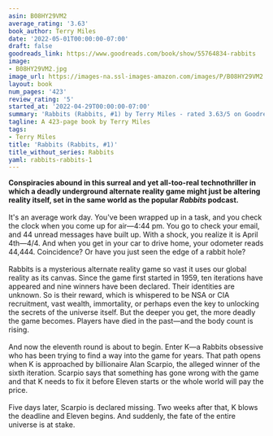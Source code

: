 ```yaml
---
asin: B08HY29VM2
average_rating: '3.63'
book_author: Terry Miles
date: '2022-05-01T00:00:00-07:00'
draft: false
goodreads_link: https://www.goodreads.com/book/show/55764834-rabbits
image:
- B08HY29VM2.jpg
image_url: https://images-na.ssl-images-amazon.com/images/P/B08HY29VM2.01._SCLZZZZZZZ.jpg
layout: book
num_pages: '423'
review_rating: '5'
started_at: '2022-04-29T00:00:00-07:00'
summary: 'Rabbits (Rabbits, #1) by Terry Miles - rated 3.63/5 on Goodreads'
tagline: A 423-page book by Terry Miles
tags:
- Terry Miles
title: 'Rabbits (Rabbits, #1)'
title_without_series: Rabbits
yaml: rabbits-rabbits-1
---
```


<b>Conspiracies abound in this surreal and yet all-too-real technothriller in which a deadly underground alternate reality game might just be altering reality itself, set in the same world as the popular <i>Rabbits</i> podcast.</b> <br /><br />It's an average work day. You've been wrapped up in a task, and you check the clock when you come up for air—4:44 pm. You go to check your email, and 44 unread messages have built up. With a shock, you realize it is April 4th—4/4. And when you get in your car to drive home, your odometer reads 44,444. Coincidence? Or have you just seen the edge of a rabbit hole? <br /><br />Rabbits is a mysterious alternate reality game so vast it uses our global reality as its canvas. Since the game first started in 1959, ten iterations have appeared and nine winners have been declared. Their identities are unknown. So is their reward, which is whispered to be NSA or CIA recruitment, vast wealth, immortality, or perhaps even the key to unlocking the secrets of the universe itself. But the deeper you get, the more deadly the game becomes. Players have died in the past—and the body count is rising. <br /><br />And now the eleventh round is about to begin. Enter K—a Rabbits obsessive who has been trying to find a way into the game for years. That path opens when K is approached by billionaire Alan Scarpio, the alleged winner of the sixth iteration. Scarpio says that something has gone wrong with the game and that K needs to fix it before Eleven starts or the whole world will pay the price. <br /><br />Five days later, Scarpio is declared missing. Two weeks after that, K blows the deadline and Eleven begins. And suddenly, the fate of the entire universe is at stake.